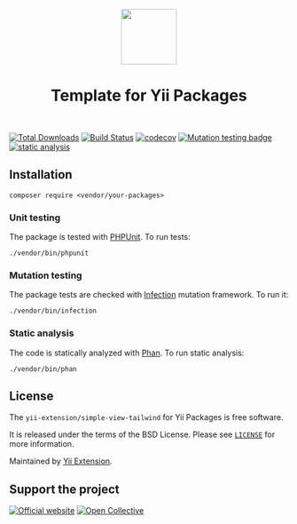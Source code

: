 <p align="center">
    <a href="https://github.com/yii-extension" target="_blank">
        <img src="https://lh3.googleusercontent.com/ehSTPnXqrkk0M3U-UPCjC0fty9K6lgykK2WOUA2nUHp8gIkRjeTN8z8SABlkvcvR-9PIrboxIvPGujPgWebLQeHHgX7yLUoxFSduiZrTog6WoZLiAvqcTR1QTPVRmns2tYjACpp7EQ=w2400" height="100px">
    </a>
    <h1 align="center">Template for Yii Packages</h1>
    <br>
</p>

[![Total Downloads](https://poser.pugx.org/yii-extension/template/downloads.png)](https://packagist.org/packages/yii-extension/template)
[![Build Status](https://github.com/yii-extension/template/workflows/build/badge.svg)](https://github.com/yii-extension/template/actions?query=workflow%3Abuild)
[![codecov](https://codecov.io/gh/yii-extension/template/branch/main/graph/badge.svg?token=KB6T5KMGED)](https://codecov.io/gh/yii-extension/template)
[![Mutation testing badge](https://img.shields.io/endpoint?style=flat&url=https://badge-api.stryker-mutator.io/github.com/yii-extension/template/master)](https://dashboard.stryker-mutator.io/reports/github.com/yii-extension/template/master)
[![static analysis](https://github.com/yii-extension/template/workflows/static%20analysis/badge.svg)](https://github.com/yii-extension/template/actions?query=workflow%3A%22static+analysis%22)


## Installation

```shell
composer require <vendor/your-packages>
```

### Unit testing

The package is tested with [PHPUnit](https://phpunit.de/). To run tests:

```shell
./vendor/bin/phpunit
```

### Mutation testing

The package tests are checked with [Infection](https://infection.github.io/) mutation framework. To run it:

```shell
./vendor/bin/infection
```

### Static analysis

The code is statically analyzed with [Phan](https://github.com/phan/phan/wiki). To run static analysis:

```shell
./vendor/bin/phan
```

## License

The `yii-extension/simple-view-tailwind` for Yii Packages is free software.

It is released under the terms of the BSD License. Please see [`LICENSE`](./LICENSE.md) for more information.

Maintained by [Yii Extension](https://github.com/yii-extension).

## Support the project

[![Official website](https://img.shields.io/badge/Powered_by-Yii_Framework-green.svg?style=flat)](https://www.yiiframework.com/)
[![Open Collective](https://img.shields.io/badge/Open%20Collective-sponsor-7eadf1?logo=open%20collective&logoColor=7eadf1&labelColor=555555)](https://opencollective.com/yiisoft)
